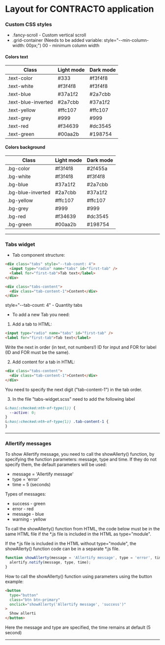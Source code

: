 # Layout for CONTRACTO application

### Custom CSS styles

- .fancy-scroll - Custom vertical scroll
- .grid-container (Needs to be added variable: style="--min-column-width: 00px;") 00 - minimum column width

#### Colors text

| Class               | Light mode | Dark mode |
| ------------------- | ---------- | --------- |
| .text-color         | #333       | #f3f4f8   |
| .text-white         | #f3f4f8    | #f3f4f8   |
| .text-blue          | #37a1f2    | #2a7cbb   |
| .text-blue-inverted | #2a7cbb    | #37a1f2   |
| .text-yellow        | #ffc107    | #ffc107   |
| .text-grey          | #999       | #999      |
| .text-red           | #f34639    | #dc3545   |
| .text-green         | #00aa2b    | #198754   |

#### Colors background

| Class             | Light mode | Dark mode |
| ----------------- | ---------- | --------- |
| .bg-color         | #f3f4f8    | #2f455a   |
| .bg-white         | #f3f4f8    | #f3f4f8   |
| .bg-blue          | #37a1f2    | #2a7cbb   |
| .bg-blue-inverted | #2a7cbb    | #37a1f2   |
| .bg-yellow        | #ffc107    | #ffc107   |
| .bg-grey          | #999       | #999      |
| .bg-red           | #f34639    | #dc3545   |
| .bg-green         | #00aa2b    | #198754   |

---

### Tabs widget

- Tab component structure:

```html
<div class="tabs" style="--tab-count: 4">
  <input type="radio" name="tabs" id="first-tab" />
  <label for="first-tab">Tab text</label>
</div>

<div class="tabs-content">
  <div class="tab-content-1">Content</div>
</div>
```

style="--tab-count: 4" - Quantity tabs

- To add a new Tab you need:

1. Add a tab to HTML:

```html
<input type="radio" name="tabs" id="first-tab" />
<label for="first-tab">Tab text</label>
```

Write the next in order (in text, not numbers!) ID for input and FOR for label (ID and FOR must be the same).

2. Add content for a tab in HTML:

```html
<div class="tabs-content">
  <div class="tab-content-1">Content</div>
</div>
```

You need to specify the next digit ("tab-content-1") in the tab order.

3. In the file "tabs-widget.scss" need to add the following label

```css
&:has(:checked:nth-of-type(1)) {
  --active: 0;
}
&:has(:checked:nth-of-type(1)) .tab-content-1 {
}
```

---

### Allertify messages

To show Allertify message, you need to call the showAllerty() function, by specifying the function parameters: message, type and time. If they do not specify them, the default parameters will be used:

- message = 'Allertify message'
- type = 'error'
- time = 5 (seconds)

Types of messages:

- success - green
- error - red
- message - blue
- warning - yellow

To call the showAllerty() function from HTML, the code below must be in the same HTML file if the \*.js file is included in the HTML as type="module".

If the \*.js file is included in the HTML without type="module", the showAllerty() function code can be in a separate \*.js file.

```js
function showAllerty(message = 'Allertify message', type = 'error', time = 5) {
  alertify.notify(message, type, time);
}
```

How to call the showAllerty() function using parameters using the button example:

```html
<button
  type="button"
  class="btn btn-primary"
  onclick="showAllerty('Allertify message', 'success')"
>
  Show allerti
</button>
```

Here the message and type are specified, the time remains at default (5 second)

---
